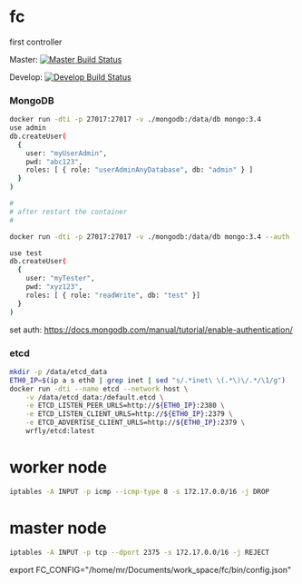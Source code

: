 # fc
first controller

Master: [![Master Build Status](https://travis-ci.com/wrfly/fc.svg?token=LqBN16z2mHbvTyyYr9hc&branch=master)](https://travis-ci.com/wrfly/fc)

Develop: [![Develop Build Status](https://travis-ci.com/wrfly/fc.svg?token=LqBN16z2mHbvTyyYr9hc&branch=develop)](https://travis-ci.com/wrfly/fc)

### MongoDB
```bash
docker run -dti -p 27017:27017 -v ./mongodb:/data/db mongo:3.4
use admin
db.createUser(
  {
    user: "myUserAdmin",
    pwd: "abc123",
    roles: [ { role: "userAdminAnyDatabase", db: "admin" } ]
  }
)

#
# after restart the container
#

docker run -dti -p 27017:27017 -v ./mongodb:/data/db mongo:3.4 --auth

use test
db.createUser(
  {
    user: "myTester",
    pwd: "xyz123",
    roles: [ { role: "readWrite", db: "test" }]
  }
)
```
set auth: <https://docs.mongodb.com/manual/tutorial/enable-authentication/>


### etcd
```bash
mkdir -p /data/etcd_data
ETH0_IP=$(ip a s eth0 | grep inet | sed "s/.*inet\ \(.*\)\/.*/\1/g")
docker run -dti --name etcd --network host \
    -v /data/etcd_data:/default.etcd \
    -e ETCD_LISTEN_PEER_URLS=http://${ETH0_IP}:2380 \
    -e ETCD_LISTEN_CLIENT_URLS=http://${ETH0_IP}:2379 \
    -e ETCD_ADVERTISE_CLIENT_URLS=http://${ETH0_IP}:2379 \
    wrfly/etcd:latest
```

# worker node
```bash
iptables -A INPUT -p icmp --icmp-type 8 -s 172.17.0.0/16 -j DROP
```

# master node
```bash
iptables -A INPUT -p tcp --dport 2375 -s 172.17.0.0/16 -j REJECT
```

export FC_CONFIG="/home/mr/Documents/work_space/fc/bin/config.json"

